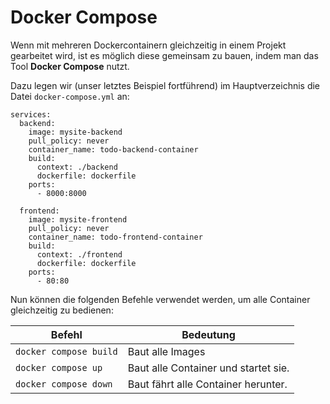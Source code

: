 # Docker Compose

Wenn mit mehreren Dockercontainern gleichzeitig in einem Projekt gearbeitet wird,
ist es möglich diese gemeinsam zu bauen, indem man das Tool **Docker Compose** nutzt.

Dazu legen wir (unser letztes Beispiel fortführend) im Hauptverzeichnis die Datei `docker-compose.yml` an:

```title="docker-compose.yml"
services:
  backend:
    image: mysite-backend
    pull_policy: never
    container_name: todo-backend-container
    build:
      context: ./backend
      dockerfile: dockerfile
    ports:
      - 8000:8000

  frontend:
    image: mysite-frontend
    pull_policy: never
    container_name: todo-frontend-container
    build:
      context: ./frontend
      dockerfile: dockerfile
    ports:
      - 80:80
```

Nun können die folgenden Befehle verwendet werden, um alle Container gleichzeitig zu bedienen:

| Befehl | Bedeutung |
|-|-|
| `docker compose build` | Baut alle Images |
| `docker compose up` | Baut alle Container und startet sie. |
| `docker compose down` | Baut fährt alle Container herunter. |
